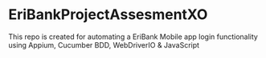 # EriBankProjectAssesmentXO
This repo is created for automating a EriBank Mobile app login functionality using Appium, Cucumber BDD, WebDriverIO &amp; JavaScript
